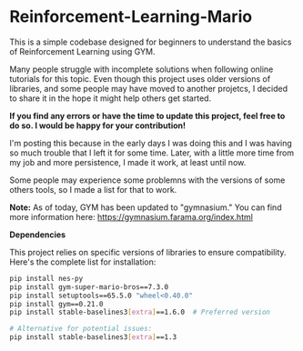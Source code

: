 # Reinforcement-Learning-Mario

This is a simple codebase designed for beginners to understand the basics of Reinforcement Learning using GYM.

Many people struggle with incomplete solutions when following online tutorials for this topic. Even though this project uses older versions of libraries, and some people may have moved to another projetcs, I decided to share it in the hope it might help others get started.

**If you find any errors or have the time to update this project, feel free to do so. I would be happy for your contribution!**

I'm posting this because in the early days I was doing this and I was having so much trouble that I left it for some time. Later, with a little more time from my job and more persistence, I made it work, at least until now.

Some people may experience some problemns with the versions of some others tools, so I made a list for that to work.

**Note:** As of today, GYM has been updated to "gymnasium." You can find more information here: https://gymnasium.farama.org/index.html

**Dependencies**

This project relies on specific versions of libraries to ensure compatibility. Here's the complete list for installation:

```bash
pip install nes-py
pip install gym-super-mario-bros==7.3.0
pip install setuptools==65.5.0 "wheel<0.40.0"
pip install gym==0.21.0
pip install stable-baselines3[extra]==1.6.0  # Preferred version

# Alternative for potential issues:
pip install stable-baselines3[extra]==1.3 
